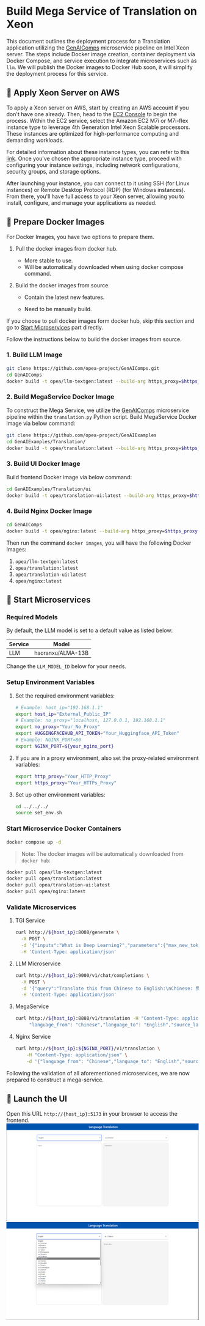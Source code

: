 # Build Mega Service of Translation on Xeon

This document outlines the deployment process for a Translation application utilizing the [GenAIComps](https://github.com/opea-project/GenAIComps.git) microservice pipeline on Intel Xeon server. The steps include Docker image creation, container deployment via Docker Compose, and service execution to integrate microservices such as `llm`. We will publish the Docker images to Docker Hub soon, it will simplify the deployment process for this service.

## 🚀 Apply Xeon Server on AWS

To apply a Xeon server on AWS, start by creating an AWS account if you don't have one already. Then, head to the [EC2 Console](https://console.aws.amazon.com/ec2/v2/home) to begin the process. Within the EC2 service, select the Amazon EC2 M7i or M7i-flex instance type to leverage 4th Generation Intel Xeon Scalable processors. These instances are optimized for high-performance computing and demanding workloads.

For detailed information about these instance types, you can refer to this [link](https://aws.amazon.com/ec2/instance-types/m7i/). Once you've chosen the appropriate instance type, proceed with configuring your instance settings, including network configurations, security groups, and storage options.

After launching your instance, you can connect to it using SSH (for Linux instances) or Remote Desktop Protocol (RDP) (for Windows instances). From there, you'll have full access to your Xeon server, allowing you to install, configure, and manage your applications as needed.

## 🚀 Prepare Docker Images

For Docker Images, you have two options to prepare them.

1. Pull the docker images from docker hub.

   - More stable to use.
   - Will be automatically downloaded when using docker compose command.

2. Build the docker images from source.

   - Contain the latest new features.

   - Need to be manually build.

If you choose to pull docker images form docker hub, skip this section and go to [Start Microservices](#start-microservices) part directly.

Follow the instructions below to build the docker images from source.

### 1. Build LLM Image

```bash
git clone https://github.com/opea-project/GenAIComps.git
cd GenAIComps
docker build -t opea/llm-textgen:latest --build-arg https_proxy=$https_proxy --build-arg http_proxy=$http_proxy -f comps/llms/src/text-generation/Dockerfile .
```

### 2. Build MegaService Docker Image

To construct the Mega Service, we utilize the [GenAIComps](https://github.com/opea-project/GenAIComps.git) microservice pipeline within the `translation.py` Python script. Build MegaService Docker image via below command:

```bash
git clone https://github.com/opea-project/GenAIExamples
cd GenAIExamples/Translation/
docker build -t opea/translation:latest --build-arg https_proxy=$https_proxy --build-arg http_proxy=$http_proxy -f Dockerfile .
```

### 3. Build UI Docker Image

Build frontend Docker image via below command:

```bash
cd GenAIExamples/Translation/ui
docker build -t opea/translation-ui:latest --build-arg https_proxy=$https_proxy --build-arg http_proxy=$http_proxy -f docker/Dockerfile .
```

### 4. Build Nginx Docker Image

```bash
cd GenAIComps
docker build -t opea/nginx:latest --build-arg https_proxy=$https_proxy --build-arg http_proxy=$http_proxy -f comps/third_parties/nginx/src/Dockerfile .
```

Then run the command `docker images`, you will have the following Docker Images:

1. `opea/llm-textgen:latest`
2. `opea/translation:latest`
3. `opea/translation-ui:latest`
4. `opea/nginx:latest`

## 🚀 Start Microservices

### Required Models

By default, the LLM model is set to a default value as listed below:

| Service | Model             |
| ------- | ----------------- |
| LLM     | haoranxu/ALMA-13B |

Change the `LLM_MODEL_ID` below for your needs.

### Setup Environment Variables

1. Set the required environment variables:

   ```bash
   # Example: host_ip="192.168.1.1"
   export host_ip="External_Public_IP"
   # Example: no_proxy="localhost, 127.0.0.1, 192.168.1.1"
   export no_proxy="Your_No_Proxy"
   export HUGGINGFACEHUB_API_TOKEN="Your_Huggingface_API_Token"
   # Example: NGINX_PORT=80
   export NGINX_PORT=${your_nginx_port}
   ```

2. If you are in a proxy environment, also set the proxy-related environment variables:

   ```bash
   export http_proxy="Your_HTTP_Proxy"
   export https_proxy="Your_HTTPs_Proxy"
   ```

3. Set up other environment variables:

   ```bash
   cd ../../../
   source set_env.sh
   ```

### Start Microservice Docker Containers

```bash
docker compose up -d
```

> Note: The docker images will be automatically downloaded from `docker hub`:

```bash
docker pull opea/llm-textgen:latest
docker pull opea/translation:latest
docker pull opea/translation-ui:latest
docker pull opea/nginx:latest
```

### Validate Microservices

1. TGI Service

   ```bash
   curl http://${host_ip}:8008/generate \
     -X POST \
     -d '{"inputs":"What is Deep Learning?","parameters":{"max_new_tokens":17, "do_sample": true}}' \
     -H 'Content-Type: application/json'
   ```

2. LLM Microservice

   ```bash
   curl http://${host_ip}:9000/v1/chat/completions \
     -X POST \
     -d '{"query":"Translate this from Chinese to English:\nChinese: 我爱机器翻译。\nEnglish:"}' \
     -H 'Content-Type: application/json'
   ```

3. MegaService

   ```bash
   curl http://${host_ip}:8888/v1/translation -H "Content-Type: application/json" -d '{
        "language_from": "Chinese","language_to": "English","source_language": "我爱机器翻译。"}'
   ```

4. Nginx Service

   ```bash
   curl http://${host_ip}:${NGINX_PORT}/v1/translation \
       -H "Content-Type: application/json" \
       -d '{"language_from": "Chinese","language_to": "English","source_language": "我爱机器翻译。"}'
   ```

Following the validation of all aforementioned microservices, we are now prepared to construct a mega-service.

## 🚀 Launch the UI

Open this URL `http://{host_ip}:5173` in your browser to access the frontend.
![project-screenshot](../../../../assets/img/trans_ui_init.png)
![project-screenshot](../../../../assets/img/trans_ui_select.png)
